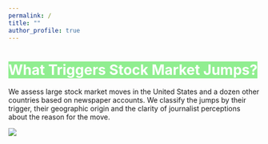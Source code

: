 ```yaml
---
permalink: /
title: ""
author_profile: true
---
```


# <span style="background-color:lightgreen;color:white">What Triggers Stock Market Jumps?</span>

We assess large stock market moves in the United States and a dozen other countries based on newspaper accounts. We classify the jumps by their trigger, their geographic origin and the clarity of journalist perceptions about the reason for the move.

<a href='https://docs.google.com/spreadsheets/d/1BtWwJ-DSvbxsfPoDShWBvEgVbbt65C1g5qiDQST4Sic/edit#gid=1174245246'><img src='https://stockjumpswebsite.github.io/stockjumps/files/fig1v2.png'></a>

